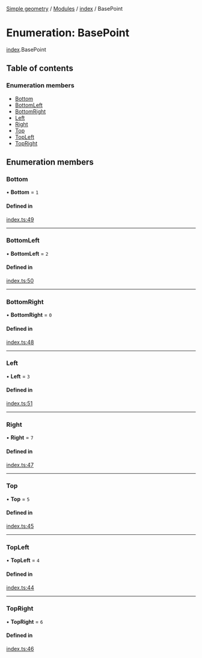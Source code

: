 [Simple geometry](../README.md) / [Modules](../modules.md) / [index](../modules/index.md) / BasePoint

# Enumeration: BasePoint

[index](../modules/index.md).BasePoint

## Table of contents

### Enumeration members

- [Bottom](index.BasePoint.md#bottom)
- [BottomLeft](index.BasePoint.md#bottomleft)
- [BottomRight](index.BasePoint.md#bottomright)
- [Left](index.BasePoint.md#left)
- [Right](index.BasePoint.md#right)
- [Top](index.BasePoint.md#top)
- [TopLeft](index.BasePoint.md#topleft)
- [TopRight](index.BasePoint.md#topright)

## Enumeration members

### Bottom

• **Bottom** = `1`

#### Defined in

[index.ts:49](https://github.com/RodionNikolaev/simple-geometry/blob/88bb558/src/index.ts#L49)

___

### BottomLeft

• **BottomLeft** = `2`

#### Defined in

[index.ts:50](https://github.com/RodionNikolaev/simple-geometry/blob/88bb558/src/index.ts#L50)

___

### BottomRight

• **BottomRight** = `0`

#### Defined in

[index.ts:48](https://github.com/RodionNikolaev/simple-geometry/blob/88bb558/src/index.ts#L48)

___

### Left

• **Left** = `3`

#### Defined in

[index.ts:51](https://github.com/RodionNikolaev/simple-geometry/blob/88bb558/src/index.ts#L51)

___

### Right

• **Right** = `7`

#### Defined in

[index.ts:47](https://github.com/RodionNikolaev/simple-geometry/blob/88bb558/src/index.ts#L47)

___

### Top

• **Top** = `5`

#### Defined in

[index.ts:45](https://github.com/RodionNikolaev/simple-geometry/blob/88bb558/src/index.ts#L45)

___

### TopLeft

• **TopLeft** = `4`

#### Defined in

[index.ts:44](https://github.com/RodionNikolaev/simple-geometry/blob/88bb558/src/index.ts#L44)

___

### TopRight

• **TopRight** = `6`

#### Defined in

[index.ts:46](https://github.com/RodionNikolaev/simple-geometry/blob/88bb558/src/index.ts#L46)
